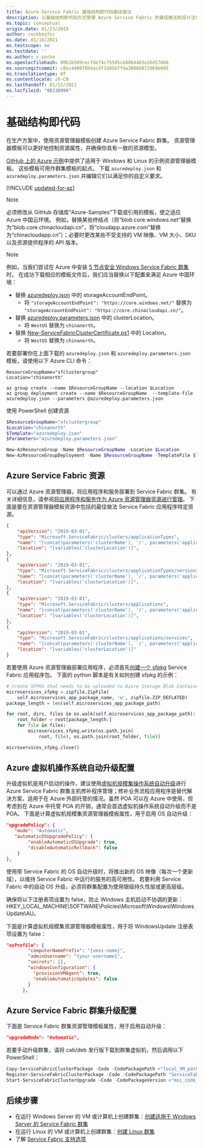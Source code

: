 ```yaml
---
title: Azure Service Fabric 基础结构即代码最佳做法
description: 以基础结构即代码方式管理 Azure Service Fabric 的最佳做法和设计注意事项。
ms.topic: conceptual
origin.date: 01/23/2019
author: rockboyfor
ms.date: 01/18/2021
ms.testscope: no
ms.testdate: ''
ms.author: v-yeche
ms.openlocfilehash: 09b1b509cecfde74c75595c68064403a26d57066
ms.sourcegitcommit: c8ec440978b4acdf1dd5b7fda30866872069e005
ms.translationtype: HT
ms.contentlocale: zh-CN
ms.lasthandoff: 01/15/2021
ms.locfileid: "98230990"
---
```

<!--Verify successfully-->
# <a name="infrastructure-as-code"></a>基础结构即代码

在生产方案中，使用资源管理器模板创建 Azure Service Fabric 群集。 资源管理器模板可以更好地控制资源属性，并确保你具有一致的资源模型。

[GitHub 上的 Azure 示例](https://github.com/Azure-Samples/service-fabric-cluster-templates)中提供了适用于 Windows 和 Linux 的示例资源管理器模板。 这些模板可用作群集模板的起点。 下载 `azuredeploy.json` 和 `azuredeploy.parameters.json` 并编辑它们以满足你的自定义要求。

[!INCLUDE [updated-for-az](../../includes/updated-for-az.md)]

<!--MOONCAKE: CUSTOMIZE -->

> [!NOTE]
> 必须修改从 GitHub 存储库“Azure-Samples”下载或引用的模板，使之适应 Azure 中国云环境。 例如，替换某些终结点（将“blob.core.windows.net”替换为“blob.core.chinacloudapi.cn”，将“cloudapp.azure.com”替换为“chinacloudapp.cn”）；必要时更改某些不受支持的 VM 映像、VM 大小、SKU 以及资源提供程序的 API 版本。

> [!NOTE]
> 例如，当我们尝试在 Azure 中安装 [5 节点安全 Windows Service Fabric 群集](https://github.com/Azure-Samples/service-fabric-cluster-templates/tree/master/5-VM-Windows-1-NodeTypes-Secure)时。
> 在成功下载相应的模板文件后，我们应当替换以下配置来满足 Azure 中国环境：
> * 替换 [azuredeploy.json](https://github.com/Azure-Samples/service-fabric-cluster-templates/blob/master/5-VM-Windows-1-NodeTypes-Secure/AzureDeploy.json) 中的 storageAccountEndPoint。
>     * 将 `"storageAccountEndPoint": "https://core.windows.net/"` 替换为 `"storageAccountEndPoint": "https://core.chinacloudapi.cn/"`。
> * 替换 [azuredeploy.parameters.json](https://github.com/Azure-Samples/service-fabric-cluster-templates/blob/master/5-VM-Windows-1-NodeTypes-Secure/AzureDeploy.Parameters.json) 中的 clusterLocation。
>     * 将 `WestUS` 替换为 `chinanorth`。
> * 替换 [New-ServiceFabricClusterCertificate.ps1](https://github.com/Azure-Samples/service-fabric-cluster-templates/blob/master/5-VM-Windows-1-NodeTypes-Secure/New-ServiceFabricClusterCertificate.ps1) 中的 Location。
>     * 将 `WestUS` 替换为 `chinanorth`。

<!--MOONCAKE: CUSTOMIZE -->

若要部署你在上面下载的 `azuredeploy.json` 和 `azuredeploy.parameters.json` 模板，请使用以下 Azure CLI 命令：

<!--MOONCAKE: az group deployment create --resource-group is mandatory-->

```azurecli
ResourceGroupName="sfclustergroup"
Location="chinanorth"

az group create --name $ResourceGroupName --location $Location 
az group deployment create --name $ResourceGroupName  --template-file azuredeploy.json --parameters @azuredeploy.parameters.json
```

使用 PowerShell 创建资源

<!--MOONCAKE: New-AzResourceGroupDeployment -ResourceGroupName is mandatory-->

```powershell
$ResourceGroupName="sfclustergroup"
$Location="chinanorth"
$Template="azuredeploy.json"
$Parameters="azuredeploy.parameters.json"

New-AzResourceGroup -Name $ResourceGroupName -Location $Location
New-AzResourceGroupDeployment -Name $ResourceGroupName -TemplateFile $Template -TemplateParameterFile $Parameters
```

## <a name="azure-service-fabric-resources"></a>Azure Service Fabric 资源

可以通过 Azure 资源管理器，将应用程序和服务部署到 Service Fabric 群集。 有关详细信息，请参阅[将应用程序和服务作为 Azure 资源管理器资源进行管理](./service-fabric-application-arm-resource.md)。 下面是要在资源管理器模板资源中包括的最佳做法 Service Fabric 应用程序特定资源。

```json
{
    "apiVersion": "2019-03-01",
    "type": "Microsoft.ServiceFabric/clusters/applicationTypes",
    "name": "[concat(parameters('clusterName'), '/', parameters('applicationTypeName'))]",
    "location": "[variables('clusterLocation')]",
},
{
    "apiVersion": "2019-03-01",
    "type": "Microsoft.ServiceFabric/clusters/applicationTypes/versions",
    "name": "[concat(parameters('clusterName'), '/', parameters('applicationTypeName'), '/', parameters('applicationTypeVersion'))]",
    "location": "[variables('clusterLocation')]",
},
{
    "apiVersion": "2019-03-01",
    "type": "Microsoft.ServiceFabric/clusters/applications",
    "name": "[concat(parameters('clusterName'), '/', parameters('applicationName'))]",
    "location": "[variables('clusterLocation')]",
},
{
    "apiVersion": "2019-03-01",
    "type": "Microsoft.ServiceFabric/clusters/applications/services",
    "name": "[concat(parameters('clusterName'), '/', parameters('applicationName'), '/', parameters('serviceName'))]",
    "location": "[variables('clusterLocation')]"
}
```

若要使用 Azure 资源管理器部署应用程序，必须首先[创建一个 sfpkg](./service-fabric-package-apps.md#create-an-sfpkg) Service Fabric 应用程序包。 下面的 python 脚本是有关如何创建 sfpkg 的示例：

```python
# Create SFPKG that needs to be uploaded to Azure Storage Blob Container
microservices_sfpkg = zipfile.ZipFile(
    self.microservices_app_package_name, 'w', zipfile.ZIP_DEFLATED)
package_length = len(self.microservices_app_package_path)

for root, dirs, files in os.walk(self.microservices_app_package_path):
    root_folder = root[package_length:]
    for file in files:
        microservices_sfpkg.write(os.path.join(
            root, file), os.path.join(root_folder, file))

microservices_sfpkg.close()
```

## <a name="azure-virtual-machine-operating-system-automatic-upgrade-configuration"></a>Azure 虚拟机操作系统自动升级配置 
升级虚拟机是用户启动的操作，建议使用[虚拟机规模集操作系统自动升级](../virtual-machine-scale-sets/virtual-machine-scale-sets-automatic-upgrade.md)进行 Azure Service Fabric 群集主机修补程序管理；修补业务流程应用程序是替代解决方案，适用于在 Azure 外部托管的情况。虽然 POA 可以在 Azure 中使用，但考虑到在 Azure 中托管 POA 的开销，通常会首选虚拟机操作系统自动升级而不是 POA。 下面是计算虚拟机规模集资源管理器模板属性，用于启用 OS 自动升级：

```json
"upgradePolicy": {
   "mode": "Automatic",
   "automaticOSUpgradePolicy": {
        "enableAutomaticOSUpgrade": true,
        "disableAutomaticRollback": false
    }
},
```
使用带 Service Fabric 的 OS 自动升级时，将推出新的 OS 映像（每次一个更新域），以维持 Service Fabric 中运行的服务的高可用性。 若要利用 Service Fabric 中的自动 OS 升级，必须将群集配置为使用银级持久性层或更高层级。

确保将以下注册表项设置为 false，防止 Windows 主机启动不协调的更新：HKEY_LOCAL_MACHINE\SOFTWARE\Policies\Microsoft\Windows\WindowsUpdate\AU。

下面是计算虚拟机规模集资源管理器模板属性，用于将 WindowsUpdate 注册表项设置为 false：
```json
"osProfile": {
        "computerNamePrefix": "{vmss-name}",
        "adminUsername": "{your-username}",
        "secrets": [],
        "windowsConfiguration": {
          "provisionVMAgent": true,
          "enableAutomaticUpdates": false
        }
      },
```

## <a name="azure-service-fabric-cluster-upgrade-configuration"></a>Azure Service Fabric 群集升级配置
下面是 Service Fabric 群集资源管理模板属性，用于启用自动升级：
```json
"upgradeMode": "Automatic",
```
若要手动升级群集，请将 cab/deb 发行版下载到群集虚拟机，然后调用以下 PowerShell：
```powershell
Copy-ServiceFabricClusterPackage -Code -CodePackagePath <"local_VM_path_to_msi"> -CodePackagePathInImageStore ServiceFabric.msi -ImageStoreConnectionString "fabric:ImageStore"
Register-ServiceFabricClusterPackage -Code -CodePackagePath "ServiceFabric.msi"
Start-ServiceFabricClusterUpgrade -Code -CodePackageVersion <"msi_code_version">
```

## <a name="next-steps"></a>后续步骤

* 在运行 Windows Server 的 VM 或计算机上创建群集：[创建适用于 Windows Server 的 Service Fabric 群集](service-fabric-tutorial-create-vnet-and-windows-cluster.md)
* 在运行 Linux 的 VM 或计算机上创建群集：[创建 Linux 群集](service-fabric-tutorial-create-vnet-and-linux-cluster.md)
* 了解 [Service Fabric 支持选项](service-fabric-support.md)

<!-- Update_Description: update meta properties, wording update, update link -->